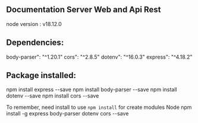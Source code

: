 ## Documentation Server Web and Api Rest 
   node version : v18.12.0


## Dependencies:
   body-parser": "^1.20.1"
   cors": "^2.8.5"
   dotenv": "^16.0.3"
   express": "^4.18.2"


## Package installed:
npm install express --save
npm install body-parser --save
npm install dotenv --save
npm install cors --save

To remember, need install to use ```npm install``` for create modules Node
npm install -g express body-parser dotenv cors --save 